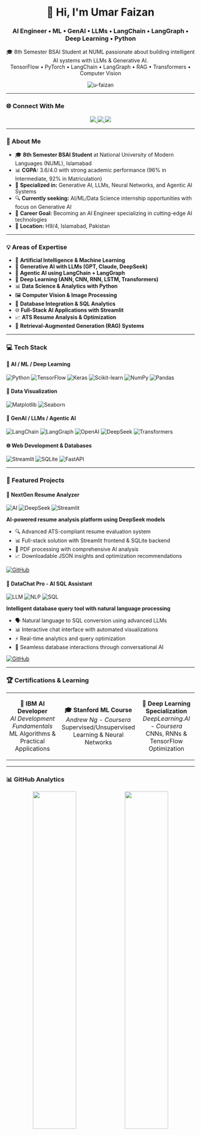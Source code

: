 <h1 align="center">👋 Hi, I'm Umar Faizan</h1>
<h3 align="center">AI Engineer • ML • GenAI • LLMs • LangChain • LangGraph • Deep Learning • Python</h3>

<p align="center">
   🎓 8th Semester BSAI Student at NUML passionate about building intelligent AI systems with LLMs & Generative AI. <br>
    TensorFlow • PyTorch • LangChain • LangGraph • RAG • Transformers • Computer Vision
</p>

<p align="center">
  <img src="https://komarev.com/ghpvc/?username=u-faizan&label=Profile%20views&color=0e75b6&style=flat" alt="u-faizan" />
</p>

---

### 🌐 Connect With Me

<p align="center">
  <a href="https://linkedin.com/in/u-faizan" target="_blank">
    <img src="https://img.shields.io/badge/LinkedIn-0077B5?style=for-the-badge&logo=linkedin&logoColor=white" />
  </a>
  <a href="mailto:minnumarzareen@gmail.com">
    <img src="https://img.shields.io/badge/Gmail-EA4335?style=for-the-badge&logo=gmail&logoColor=white" />
  </a>
  <a href="https://github.com/u-faizan" target="_blank">
    <img src="https://img.shields.io/badge/GitHub-181717?style=for-the-badge&logo=github&logoColor=white" />
  </a>

</p>

---

### 🎯 About Me

- 🎓 **8th Semester BSAI Student** at National University of Modern Languages (NUML), Islamabad
- 📊 **CGPA:** 3.6/4.0 with strong academic performance (96% in Intermediate, 92% in Matriculation)
- 🤖 **Specialized in:** Generative AI, LLMs, Neural Networks, and Agentic AI Systems
- 🔍 **Currently seeking:** AI/ML/Data Science internship opportunities with focus on Generative AI
- 🎯 **Career Goal:** Becoming an AI Engineer specializing in cutting-edge AI technologies
- 📍 **Location:** H9/4, Islamabad, Pakistan

---

### 💡 Areas of Expertise

- 🧠 **Artificial Intelligence & Machine Learning**
- 🤖 **Generative AI with LLMs (GPT, Claude, DeepSeek)**
- 🔗 **Agentic AI using LangChain + LangGraph**
- 🧩 **Deep Learning (ANN, CNN, RNN, LSTM, Transformers)**
- 📊 **Data Science & Analytics with Python**
- 🖼️ **Computer Vision & Image Processing**
- 💾 **Database Integration & SQL Analytics**
- 🌐 **Full-Stack AI Applications with Streamlit**
- 📈 **ATS Resume Analysis & Optimization**
- 🔄 **Retrieval-Augmented Generation (RAG) Systems**

---

### 💻 Tech Stack

#### 🤖 AI / ML / Deep Learning
![Python](https://img.shields.io/badge/Python-3776AB?style=for-the-badge&logo=python&logoColor=white)
![TensorFlow](https://img.shields.io/badge/TensorFlow-FF6F00?style=for-the-badge&logo=tensorflow&logoColor=white)
![Keras](https://img.shields.io/badge/Keras-FF0000?style=for-the-badge&logo=keras&logoColor=white)
![Scikit-learn](https://img.shields.io/badge/Scikit--learn-F7931E?style=for-the-badge&logo=scikit-learn&logoColor=white)
![NumPy](https://img.shields.io/badge/NumPy-013243?style=for-the-badge&logo=numpy&logoColor=white)
![Pandas](https://img.shields.io/badge/Pandas-150458?style=for-the-badge&logo=pandas&logoColor=white)

#### 🎨 Data Visualization
![Matplotlib](https://img.shields.io/badge/Matplotlib-11557C?style=for-the-badge&logo=python&logoColor=white)
![Seaborn](https://img.shields.io/badge/Seaborn-3776AB?style=for-the-badge&logo=python&logoColor=white)

#### 🤖 GenAI / LLMs / Agentic AI
![LangChain](https://img.shields.io/badge/LangChain-00BFA6?style=for-the-badge&logo=chainlink&logoColor=white)
![LangGraph](https://img.shields.io/badge/LangGraph-1F1F1F?style=for-the-badge&logo=starship&logoColor=white)
![OpenAI](https://img.shields.io/badge/OpenAI-412991?style=for-the-badge&logo=openai&logoColor=white)
![DeepSeek](https://img.shields.io/badge/DeepSeek-A020F0?style=for-the-badge&logoColor=white)
![Transformers](https://img.shields.io/badge/🤗_Transformers-FFD21F?style=for-the-badge&logoColor=black)

#### 🌐 Web Development & Databases
![Streamlit](https://img.shields.io/badge/Streamlit-FF4B4B?style=for-the-badge&logo=streamlit&logoColor=white)
![SQLite](https://img.shields.io/badge/SQLite-003B57?style=for-the-badge&logo=sqlite&logoColor=white)
![FastAPI](https://img.shields.io/badge/FastAPI-009688?style=for-the-badge&logo=fastapi&logoColor=white)

---

### 🚀 Featured Projects

#### 🎯 NextGen Resume Analyzer
![AI](https://img.shields.io/badge/AI-Powered-blue?style=flat-square)
![DeepSeek](https://img.shields.io/badge/DeepSeek-purple?style=flat-square)
![Streamlit](https://img.shields.io/badge/Streamlit-red?style=flat-square)

**AI-powered resume analysis platform using DeepSeek models**
- 🔍 Advanced ATS-compliant resume evaluation system
- 📊 Full-stack solution with Streamlit frontend & SQLite backend
- 📄 PDF processing with comprehensive AI analysis
- 📈 Downloadable JSON insights and optimization recommendations

[![GitHub](https://img.shields.io/badge/View_Code-000?style=for-the-badge&logo=github&logoColor=white)](https://github.com/u-faizan/NextGen-Resume-Analyzer)

#### 💬 DataChat Pro - AI SQL Assistant
![LLM](https://img.shields.io/badge/LLM-Integration-green?style=flat-square)
![NLP](https://img.shields.io/badge/NLP-orange?style=flat-square)
![SQL](https://img.shields.io/badge/SQL-blue?style=flat-square)

**Intelligent database query tool with natural language processing**
- 🗣️ Natural language to SQL conversion using advanced LLMs
- 📊 Interactive chat interface with automated visualizations
- ⚡ Real-time analytics and query optimization
- 🔄 Seamless database interactions through conversational AI

[![GitHub](https://img.shields.io/badge/View_Code-000?style=for-the-badge&logo=github&logoColor=white)](https://github.com/u-faizan/DataChat-Pro—AI-SQL-Assistant)



---

### 🏆 Certifications & Learning

<table>
<tr>
<td align="center" width="33%">

**🤖 IBM AI Developer**
<br>
*AI Development Fundamentals*
<br>
ML Algorithms & Practical Applications

</td>
<td align="center" width="33%">

**🎓 Stanford ML Course**
<br>
*Andrew Ng - Coursera*
<br>
Supervised/Unsupervised Learning & Neural Networks

</td>
<td align="center" width="33%">

**🧠 Deep Learning Specialization**
<br>
*DeepLearning.AI - Coursera*
<br>
CNNs, RNNs & TensorFlow Optimization

</td>
</tr>
</table>

---

### 📊 GitHub Analytics

<p align="center">
  <img src="https://github-readme-stats.vercel.app/api?username=u-faizan&show_icons=true&theme=tokyonight&hide_border=true" width="48%" />
  <img src="https://github-readme-streak-stats.herokuapp.com/?user=u-faizan&theme=tokyonight&hide_border=true" width="48%" />
</p>

<p align="center">
  <img src="https://github-readme-stats.vercel.app/api/top-langs/?username=u-faizan&layout=compact&theme=tokyonight&hide_border=true" width="50%" />
</p>

---

### 🎯 Current Focus

**🔥 What I'm Working On:**
- 🤖 Advanced Generative AI Applications
- 🔗 Agentic AI with LangChain & LangGraph
- 🧠 Large Language Model Fine-tuning
- 📊 RAG Systems & Vector Databases
- 🎯 AI-Powered Business Solutions

**📚 Currently Learning:**
- MLOps & Model Deployment
- Multi-Agent AI Systems
- Advanced Prompt Engineering
- Computer Vision Transformers

**🚀 Current Goal:**
Securing AI/ML internship to bridge theory with practical AI engineering experience

---

### 🌟 Fun Facts

- 💡 Passionate about turning complex AI research into practical applications
- 🚀 Always exploring the latest developments in Generative AI and LLMs
- 📚 Continuous learner in the rapidly evolving AI landscape
- 🎯 Believe in the power of AI to solve real-world problems
- 🤝 Open to collaboration on innovative AI projects

---

<p align="center">
  <img src="https://capsule-render.vercel.app/api?type=waving&color=gradient&height=100&section=footer&width=100%"/>
</p>

<h3 align="center">💫 "Building the future, one algorithm at a time" 💫</h3>

---

<p align="center">
  <sub>⭐ Don't forget to star repositories you find interesting! ⭐</sub>
</p>
